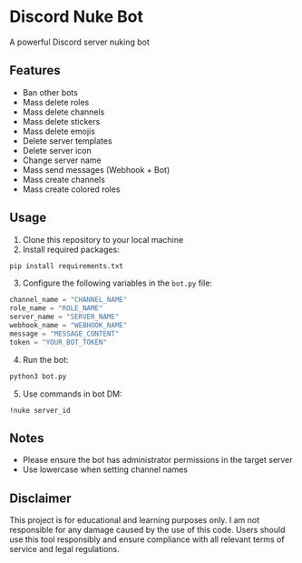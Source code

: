 # Discord Nuke Bot

A powerful Discord server nuking bot

## Features

- Ban other bots
- Mass delete roles
- Mass delete channels
- Mass delete stickers
- Mass delete emojis
- Delete server templates
- Delete server icon
- Change server name
- Mass send messages (Webhook + Bot)
- Mass create channels
- Mass create colored roles

## Usage

1. Clone this repository to your local machine
2. Install required packages:

```bash
pip install requirements.txt
```

3. Configure the following variables in the `bot.py` file:

```python
channel_name = "CHANNEL_NAME"
role_name = "ROLE_NAME"
server_name = "SERVER_NAME"
webhook_name = "WEBHOOK_NAME"
message = "MESSAGE_CONTENT"
token = "YOUR_BOT_TOKEN"
```

4. Run the bot:

```bash
python3 bot.py
```

5. Use commands in bot DM:

```
!nuke server_id
```

## Notes

- Please ensure the bot has administrator permissions in the target server
- Use lowercase when setting channel names

## Disclaimer

This project is for educational and learning purposes only. I am not responsible for any damage caused by the use of this code. Users should use this tool responsibly and ensure compliance with all relevant terms of service and legal regulations.

